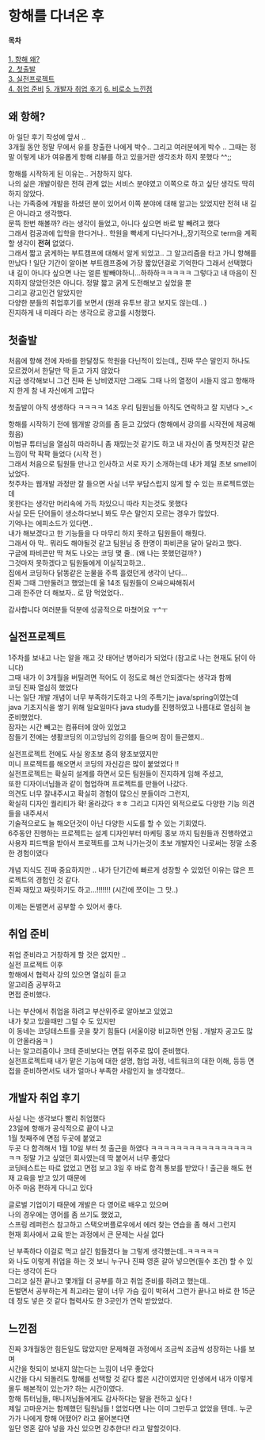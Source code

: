  항해를 다녀온 후 
 =======
 
 
 
 #### 목차  
[1. 항해 왜?](#왜_항해?)  
[2. 첫출발](#첫출발)  
[3. 실전프로젝트](##실전프로젝트)  
[4. 취업 준비](##취업_준비)
[5. 개발자 취업 후기](##취업_후기)
[6. 비로소 느낀점](##느낀점)

## 왜 항해?

아 일단 후기 작성에 앞서 ..  
3개월 동안 정말 무에서 유를 창출한 나에게 박수.. 그리고 여러분에게 박수 ..
그때는 정말 이렇게 내가 여유롭게 항해 리뷰를 하고 있을거란 생각조차 하지 못했다 ^^;;  

항해를 시작하게 된 이유는.. 거창하지 않다.  
나의 삶은 개발이랑은 전혀 관계 없는 서비스 분야였고 이쪽으로 하고 싶단 생각도 딱히 하지 않았다.  
나는 가족중에 개발을 하셨던 분이 있어서 이쪽 분야에 대해 알고는 있었지만 전혀 내 길은 아니라고 생각했다.  
문뜩 한번 해볼까? 라는 생각이 들었고, 아니다 싶으면 바로 발 빼려고 했다  
그래서 컴공과에 입학을 한다거나.. 학원을 빡세게 다닌다거나,,장기적으로 term을 계획할 생각이 __전혀__ 없었다.  
그래서 짧고 굵게하는 부트캠프에 대해서 알게 되었고.. 그 알고리즘을 타고 가니 항해를 만났다 !
일단 기간이 알아본 부트캠프중에 가장 짧았던걸로 기억한다 그래서 선택했다  
내 길이 아니다 싶으면 나는 얼른 발빼야하니...하하하ㅋㅋㅋㅋㅋ
그렇다고 내 마음이 진지하지 않았던것은 아니다.  정말 짧고 굵게 도전해보고 싶었을 뿐  
그리고 광고인건 알았지만  
다양한 분들의 취업후기를 보면서 (원래 유투브 광고 보지도 않는데.. )  
진지하게 내 미래다 라는 생각으로 광고를 시청했다.  


## 첫출발
처음에 항해 전에 자바를 한달정도 학원을 다닌적이 있는데,, 진짜 무슨 말인지 하나도 모르겠어서 한달만 딱 듣고 가지 않았다  
지금 생각해보니 그건 진짜 돈 낭비였지만 그래도 그때 나의 열정이 시들지 않고 항해까지 한게 참 내 자신에게 고맙다  

첫출발이 아직 생생하다 ㅋㅋㅋㅋ 14조 우리 팀원님들 아직도 연락하고 잘 지낸다 >_<

항해를 시작하기 전에 웹개발 강의를 좀 듣고 갔었다 (항해에서 강의를 시작전에 제공해줬음)  
이범규 튜터님을 열심히 따라하니 좀 재밌는것 같기도 하고 내 자신이 좀 멋져진것 같은 느낌이 막 팍팍 들었다 (시작 전 )  
그래서 처음으로 팀원들 만나고 인사하고 서로 자기 소개하는데 내가 제일 초보 smell이 났었다.   
첫주차는 웹개발 과정만 잘 들으면 사실 너무 부담스럽지 않게 할 수 있는 프로젝트였는데   
못한다는 생각만 머리속에 가득 차있으니 따라 치는것도 못했다   
사실 모든 단어들이 생소하다보니 봐도 무슨 말인지 모르는 경우가 많았다.  
기억나는 에피소드가 있다면..  
내가 해보겠다고 한 기능들을 다 마무리 하지 못하고 팀원들이 해줬다.  
그래서 아 막.. 뭐라도 해야될것 같고 팀원님 중 한명이 파비콘을 달아 달라고 했다.  
구글에 파비콘만 딱 쳐도 나오는 코딩 몇 줄.. (왜 나는 못했던걸까? )  
그것마저 못하겠다고 팀원들에게 이실직고하고..  
집에서 코딩하다 닭똥같은 눈물을 주륵 흘렸던게 생각이 난다...  
진짜 그때 그만둘려고 했었는데 울 14조 팀원들이 으쌰으쌰해줘서  
그래 한주만 더 해보자.. 로 맘 먹었었다.. 

감사합니다 여러분들 덕분에 성공적으로 마쳤어요 ㅜ^ㅜ


## 실전프로젝트
1주차를 보내고 나는 알을 깨고 갓 태어난 병아리가 되었다  (참고로 나는 현재도 닭이 아니다)  
그때 내가 이 3개월을 버틸려면 적어도 이 정도로 해선 안되겠다는 생각과 함께  
코딩 진짜 열심히 했었다  
나는 일단 개발 개념이 너무 부족하기도하고 나의 주특기는 java/spring이였는데  
java 기초지식을 쌓기 위해 일요일마다 java study를 진행하였고 나름대로 열심히 늘 준비했었다.  
잠자는 시간 빼고는 컴퓨터에 앉아 있었고  
잠들기 전에는 생활코딩의 이고잉님의 강의를 들으며 잠이 들곤했지..  


실전프로젝트 전에도 사실 왕초보 중의 왕초보였지만  
미니 프로젝트를 해오면서 코딩의 자신감은 많이 붙었었다 !!  
실전프로젝트는 확실히 설계를 하면서 모든 팀원들이 진지하게 임해 주셨고,   
또한 디자이너님들과 같이 협업하며 프로젝트를 만들어 나갔다.  
의견도 너무 잘내주시고 확실히 경험이 많으신 분들이라 그런지,  
확실히 디자인 퀄리티가 확! 올라갔다 ㅎㅎ 
그리고 디자인 외적으로도 다양한 기능 의견들을 내주셔서  
기술적으로도 늘 해오던것이 아닌 다양한 시도를 할 수 있는 기회였다.  
6주동안 진행하는 프로젝트는 설계 디자인부터 마케팅 홍보 까지 팀원들과 진행하였고  
사용자 피드백을 받아서 프로젝트를 고쳐 나가는것이 초보 개발자인 나로써는 정말 소중한 경험이였다  

개념 지식도 진짜 중요하지만 ..
내가 단기간에 빠르게 성장할 수 있었던 이유는 많은 프로젝트의 경험인 것 같다.  
진짜 재밌고 짜릿하기도 하고...!!!!!!! (시간에 쪼이는 그 맛..)    

이제는 돈벌면서 공부할 수 있어서 좋다. 



## 취업 준비
취업 준비라고 거창하게 할 것은 없지만 ..  
실전 프로젝트 이후  
항해에서 협력사 강의 있으면 열심히 듣고  
알고리즘 공부하고  
면접 준비했다.  

나는 부산에서 취업을 하려고 부산위주로 알아보고 있었고   
내가 찾고 있을때만 그럴 수 도 있지만  
이 동네는 코딩테스트를 곳을 찾기 힘들다 (서울이랑 비교하면 안됨 . 개발자 공고도 많이 안올라옴ㅋ )  
나는 알고리즘이나 코테 준비보다는 면접 위주로 많이 준비했다.  
실전프로젝트때 내가 맡은 기능에 대한 설명, 협업 과정, 네트워크의 대한 이해, 등등
면접을 준비하면서도 내가 얼마나 부족한 사람인지 늘 생각했다..

## 개발자 취업 후기
사실 나는 생각보다 빨리 취업했다  
23일에 항해가 공식적으로 끝이 나고   
1월 첫째주에 면접 두곳에 붙었고  
두곳 다 합격해서 
1월 10일 부터 첫 출근을 하였다
ㅋㅋㅋㅋㅋㅋㅋㅋㅋㅋㅋㅋㅋㅋㅋㅋㅋㅋ
정말 가고 싶었던 회사였는데 딱 붙어서 너무 좋았다  
코딩테스트는 따로 없었고 면접 보고 3일 후 바로 합격 통보를 받았다 !
출근을 해도 현재 교육을 받고 있기 때문에  
아주 마음 편하게 다니고 있다

글로벌 기업이기 때문에 개발은 다 영어로 배우고 있으며  
나의 경우에는 영어를 좀 쓰기도 했었고,  
스프링 레퍼런스 참고하고 스택오버플로우에서 에러 찾는 연습을 좀 해서 그런지  
현재 회사에서 교육 받는 과정에서 큰 문제는 사실 없다  

난 부족하다 이걸로 먹고 살긴 힘들겠다 늘 그렇게 생각했는데..ㅋㅋㅋㅋㅋ   
와 나도 이렇게 취업을 하는 것 보니 누구나 진짜 영혼 갈아 넣으면(필수 조건) 할 수 있다는 생각이 든다   
그리고 실전 끝나고 몇개월 더 공부를 하고 취업 준비를 하려고 했는데..  
돈벌면서 공부하는게 최고라는 말이 너무 가슴 깊이 박혀서 그런가  끝나고 바로 한 15군데 정도 넣은 것 같다 
협력사도 한 3곳인가 연락 받았었다.   



## 느낀점
진짜 3개월동안 힘든일도 많았지만 문제해결 과정에서 조금씩 조금씩 성장하는 나를 보며  
시간을 헛되이 보내지 않는다는 느낌이 너무 좋았다  
시간을 다시 되돌려도 항해를 선택할 것 같다 
짧은 시간이였지만 인생에서 내가 이렇게 몰두 해본적이 있는가? 하는 시간이였다.  
항해 튜터님들, 매니저님들에게도 감사하다는 말을 전하고 싶다 !  
제일 고마운거는 함께했던 팀원님들 ! 없었다면 나는 이미 그만두고 없었을 텐데.. 
누군가가 나에게 항해 어땠어? 라고 물어본다면  
일단 영혼 갈아 넣을 자신 있으면 강추한다! 라고 말할것이다. 
